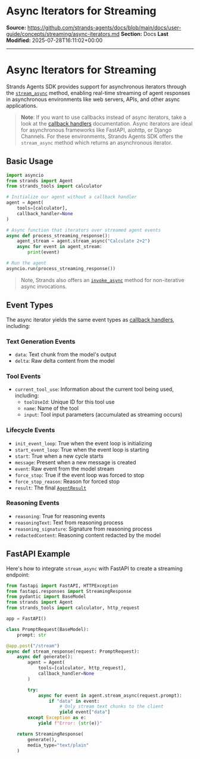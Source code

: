 # Async Iterators for Streaming

**Source:** https://github.com/strands-agents/docs/blob/main/docs/user-guide/concepts/streaming/async-iterators.md
**Section:** Docs
**Last Modified:** 2025-07-28T16:11:02+00:00

---

# Async Iterators for Streaming

Strands Agents SDK provides support for asynchronous iterators through the [`stream_async`](../../../api-reference/agent.md#strands.agent.agent.Agent.stream_async) method, enabling real-time streaming of agent responses in asynchronous environments like web servers, APIs, and other async applications.

> **Note**: If you want to use callbacks instead of async iterators, take a look at the [callback handlers](./callback-handlers.md) documentation. Async iterators are ideal for asynchronous frameworks like FastAPI, aiohttp, or Django Channels. For these environments, Strands Agents SDK offers the `stream_async` method which returns an asynchronous iterator.

## Basic Usage

```python
import asyncio
from strands import Agent
from strands_tools import calculator

# Initialize our agent without a callback handler
agent = Agent(
    tools=[calculator],
    callback_handler=None
)

# Async function that iterators over streamed agent events
async def process_streaming_response():
    agent_stream = agent.stream_async("Calculate 2+2")
    async for event in agent_stream:
        print(event)

# Run the agent
asyncio.run(process_streaming_response())
```

> Note, Strands also offers an [`invoke_async`](../../../api-reference/agent.md#strands.agent.agent.Agent.invoke_async) method for non-iterative async invocations.

## Event Types

The async iterator yields the same event types as [callback handlers](callback-handlers.md#callback-handler-events), including:

### Text Generation Events

- `data`: Text chunk from the model's output
- `delta`: Raw delta content from the model

### Tool Events

- `current_tool_use`: Information about the current tool being used, including:
    - `toolUseId`: Unique ID for this tool use
    - `name`: Name of the tool
    - `input`: Tool input parameters (accumulated as streaming occurs)

### Lifecycle Events

- `init_event_loop`: True when the event loop is initializing
- `start_event_loop`: True when the event loop is starting
- `start`: True when a new cycle starts
- `message`: Present when a new message is created
- `event`: Raw event from the model stream
- `force_stop`: True if the event loop was forced to stop
- `force_stop_reason`: Reason for forced stop
- `result`: The final [`AgentResult`](../../../api-reference/agent.md#strands.agent.agent_result.AgentResult)

### Reasoning Events

- `reasoning`: True for reasoning events
- `reasoningText`: Text from reasoning process
- `reasoning_signature`: Signature from reasoning process
- `redactedContent`: Reasoning content redacted by the model

## FastAPI Example

Here's how to integrate `stream_async` with FastAPI to create a streaming endpoint:

```python
from fastapi import FastAPI, HTTPException
from fastapi.responses import StreamingResponse
from pydantic import BaseModel
from strands import Agent
from strands_tools import calculator, http_request

app = FastAPI()

class PromptRequest(BaseModel):
    prompt: str

@app.post("/stream")
async def stream_response(request: PromptRequest):
    async def generate():
        agent = Agent(
            tools=[calculator, http_request],
            callback_handler=None
        )

        try:
            async for event in agent.stream_async(request.prompt):
                if "data" in event:
                    # Only stream text chunks to the client
                    yield event["data"]
        except Exception as e:
            yield f"Error: {str(e)}"

    return StreamingResponse(
        generate(),
        media_type="text/plain"
    )
```
